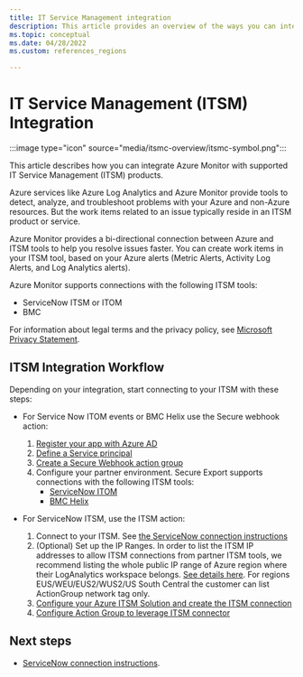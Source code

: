 ```yaml
---
title: IT Service Management integration
description: This article provides an overview of the ways you can integrate with an IT Service Management product.
ms.topic: conceptual
ms.date: 04/28/2022
ms.custom: references_regions

---
```

# IT Service Management (ITSM) Integration 

:::image type="icon" source="media/itsmc-overview/itsmc-symbol.png":::

This article describes how you can integrate Azure Monitor with supported IT Service Management (ITSM) products.

Azure services like Azure Log Analytics and Azure Monitor provide tools to detect, analyze, and troubleshoot problems with your Azure and non-Azure resources. But the work items related to an issue typically reside in an ITSM product or service.

Azure Monitor provides a bi-directional connection between Azure and ITSM tools to help you resolve issues faster. You can create work items in your ITSM tool, based on your Azure alerts (Metric Alerts, Activity Log Alerts, and Log Analytics alerts).

Azure Monitor supports connections with the following ITSM tools:

-	ServiceNow ITSM or ITOM
-	BMC

For information about legal terms and the privacy policy, see [Microsoft Privacy Statement](https://go.microsoft.com/fwLink/?LinkID=522330&clcid=0x9).
## ITSM Integration Workflow
Depending on your integration, start connecting to your ITSM with these steps:

- For Service Now ITOM events or BMC Helix use the Secure webhook action:

     1. [Register your app with Azure AD](./itsm-connector-secure-webhook-connections-azure-configuration.md#register-with-azure-active-directory)
     1. [Define a Service principal](./itsm-connector-secure-webhook-connections-azure-configuration.md#define-service-principal)
     1. [Create a Secure Webhook action group](./itsm-connector-secure-webhook-connections-azure-configuration.md#create-a-secure-webhook-action-group)
     1. Configure your partner environment. Secure Export supports connections with the following ITSM tools:
         - [ServiceNow ITOM](./itsmc-secure-webhook-connections-servicenow.md)
         - [BMC Helix](./itsmc-secure-webhook-connections-bmc.md)

-  For ServiceNow ITSM, use the ITSM action:

    1. Connect to your ITSM. See [the ServiceNow connection instructions](./itsmc-connections-servicenow.md)
    1. (Optional) Set up the IP Ranges. In order to list the ITSM IP addresses to allow ITSM connections from partner ITSM tools, we recommend listing the whole public IP range of Azure region where their LogAnalytics workspace belongs. [See details here](https://www.microsoft.com/en-us/download/details.aspx?id=56519). For regions EUS/WEU/EUS2/WUS2/US South Central the customer can list ActionGroup network tag only.
    1. [Configure your Azure ITSM Solution and create the ITSM connection](./itsmc-definition.md#add-it-service-management-connector)
    1. [Configure Action Group to leverage ITSM connector](./itsmc-definition.md#define-a-template)

## Next steps
- [ServiceNow connection instructions](./itsmc-connections-servicenow.md).